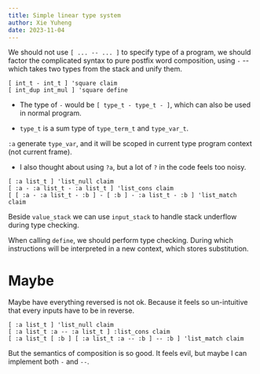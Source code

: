 ```yaml
---
title: Simple linear type system
author: Xie Yuheng
date: 2023-11-04
---
```


We should not use `[ ... -- ... ]` to specify type of a program,
we should factor the complicated syntax to pure postfix word composition,
using `-` -- which takes two types from the stack and unify them.

```
[ int_t - int_t ] 'square claim
[ int_dup int_mul ] 'square define
```

- The type of `-` would be `[ type_t - type_t - ]`,
  which can also be used in normal program.

- `type_t` is a sum type of `type_term_t` and `type_var_t`.

`:a` generate `type_var`, and it will be scoped
in current type program context (not current frame).

- I also thought about using `?a`, but
  a lot of `?` in the code feels too noisy.

```
[ :a list_t ] 'list_null claim
[ :a - :a list_t - :a list_t ] 'list_cons claim
[ [ :a - :a list_t - :b ] - [ :b ] - :a list_t - :b ] 'list_match claim
```

Beside `value_stack` we can use `input_stack`
to handle stack underflow during type checking.

When calling `define`, we should perform type checking.
During which instructions will be interpreted in a new context,
which stores substitution.

# Maybe

Maybe have everything reversed is not ok.
Because it feels so un-intuitive that
every inputs have to be in reverse.

```
[ :a list_t ] 'list_null claim
[ :a list_t :a -- :a list_t ] :list_cons claim
[ :a list_t [ :b ] [ :a list_t :a -- :b ] -- :b ] 'list_match claim
```

But the semantics of composition is so good.
It feels evil, but maybe I can implement both `-` and `--`.
